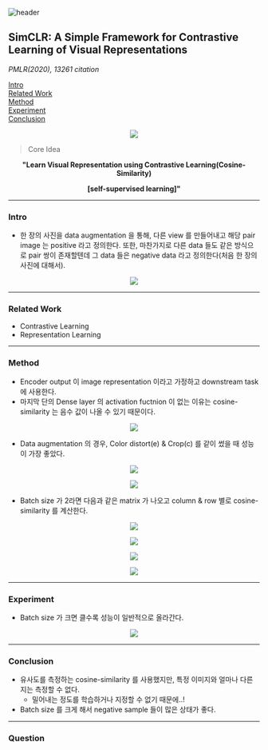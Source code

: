 ![header](https://capsule-render.vercel.app/api?type=waving&color=auto&height=80&section=header&text=Welcome%20Paper%20Review&fontSize=50)


## SimCLR: A Simple Framework for Contrastive Learning of Visual Representations
*PMLR(2020), 13261 citation*

[Intro](#intro)</br>
[Related Work](#related-work)</br>
[Method](#method)</br>
[Experiment](#experiment)</br>
[Conclusion](#conclusion)</br>

<p align="center">
<img src='./img1.png'>
</p>

> Core Idea
<div align=center>
<strong>"Learn Visual Representation using Contrastive Learning(Cosine-Similarity) 

[self-supervised learning]"</strong></br>
</div>

***

### <strong>Intro</strong>
- 한 장의 사진을 data augmentation 을 통해, 다른 view 를 만들어내고 해당 pair image 는 positive 라고 정의한다. 또한, 마찬가지로 다른 data 들도 같은 방식으로 pair 쌍이 존재할텐데 그 data 들은 negative data 라고 정의한다(처음 한 장의 사진에 대해서). 
<p align="center">
<img src='./img2.png'>
</p>

***

### <strong>Related Work</strong>
- Contrastive Learning
- Representation Learning

***

### <strong>Method</strong>
- Encoder output 이 image representation 이라고 가정하고 downstream task 에 사용한다. 
- 마지막 단의 Dense layer 의 activation fuctnion 이 없는 이유는 cosine-similarity 는 음수 값이 나올 수 있기 때문이다. 

<p align="center">
<img src='./img3.png'>
</p>

- Data augmentation 의 경우, Color distort(e) & Crop(c) 를 같이 썼을 때 성능이 가장 좋았다.
<p align="center">
<img src='./img4.png'>
</p>
<p align="center">
<img src='./img5.png'>
</p>

- Batch size 가 2라면 다음과 같은 matrix 가 나오고 column & row 별로 cosine-similarity 를 계산한다. 
<p align="center">
<img src='./img6.png'>
</p>
<p align="center">
<img src='./img9.png'>
</p>
<p align="center">
<img src='./img10.png'>
</p>
<p align="center">
<img src='./img8.png'>
</p>

***

### <strong>Experiment</strong>
- Batch size 가 크면 클수록 성능이 일반적으로 올라간다.
<p align="center">
<img src='./img11.png'>
</p>

***

### <strong>Conclusion</strong>
- 유사도를 측정하는 cosine-similarity 를 사용했지만, 특정 이미지와 얼마나 다른 지는 측정할 수 없다. 
  - 밀어내는 정도를 학습하거나 지정할 수 없기 때문에..!
- Batch size 를 크게 해서 negative sample 들이 많은 상태가 좋다. 

***

### <strong>Question</strong>

